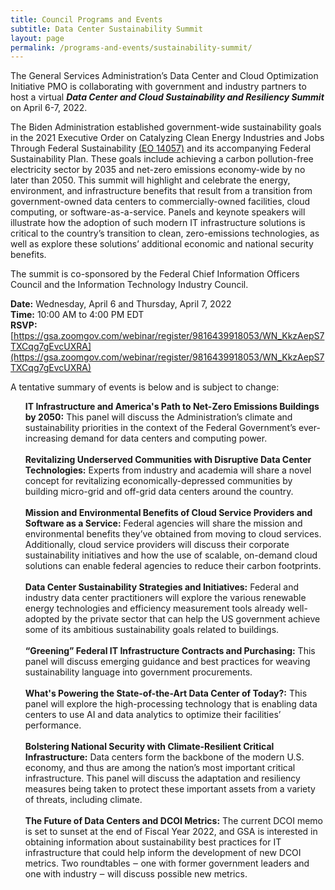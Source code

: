 ```yaml
---
title: Council Programs and Events
subtitle: Data Center Sustainability Summit
layout: page
permalink: /programs-and-events/sustainability-summit/
---
```


The General Services Administration’s Data Center and Cloud Optimization Initiative PMO is collaborating with government and industry partners to host a virtual ***Data Center and Cloud Sustainability and Resiliency Summit*** on April 6-7, 2022.

The Biden Administration established government-wide sustainability goals in the 2021 Executive Order on Catalyzing Clean Energy Industries and Jobs Through Federal Sustainability [(EO 14057)](https://www.whitehouse.gov/briefing-room/presidential-actions/2021/12/08/executive-order-on-catalyzing-clean-energy-industries-and-jobs-through-federal-sustainability/) and its accompanying Federal Sustainability Plan. These goals include achieving a carbon pollution-free electricity sector by 2035 and net-zero emissions economy-wide by no later than 2050. 
This summit will highlight and celebrate the energy, environment, and infrastructure benefits that result from a transition from government-owned data centers to commercially-owned facilities, cloud computing, or software-as-a-service. Panels and keynote speakers will illustrate how the adoption of such modern IT infrastructure solutions is critical to the country’s transition to clean, zero-emissions technologies, as well as explore these solutions’ additional economic and national security benefits.

The summit is co-sponsored by the Federal Chief Information Officers Council and the Information Technology Industry Council. 

**Date:** Wednesday, April 6 and Thursday, April 7, 2022  
**Time:** 10:00 AM to 4:00 PM EDT  
**RSVP:** [https://gsa.zoomgov.com/webinar/register/9816439918053/WN_KkzAepS7TXCqg7gEvcUXRA](https://gsa.zoomgov.com/webinar/register/9816439918053/WN_KkzAepS7TXCqg7gEvcUXRA)

A tentative summary of events is below and is subject to change:
<ul style="list-style-type:none; ">
    <li><strong>IT Infrastructure and America's Path to Net-Zero Emissions Buildings by 2050:</strong> This panel will discuss the Administration’s climate and sustainability priorities in the context of the Federal Government’s ever-increasing demand for data centers and computing power.<br/><br/></li>
    <li><strong>Revitalizing Underserved Communities with Disruptive Data Center Technologies:</strong> Experts from industry and academia will share a novel concept for revitalizing economically-depressed communities by building micro-grid and off-grid data centers around the country.<br/><br/></li>
    <li><strong>Mission and Environmental Benefits of Cloud Service Providers and Software as a Service:</strong> Federal agencies will share the mission and environmental benefits they’ve obtained from moving to cloud services. Additionally, cloud service providers will discuss their corporate sustainability initiatives and how the use of scalable, on-demand cloud solutions can enable federal agencies to reduce their carbon footprints.<br/><br/></li>
    <li><strong>Data Center Sustainability Strategies and Initiatives:</strong> Federal and industry data center practitioners will explore the various renewable energy technologies and efficiency measurement tools already well-adopted by the private sector that can help the US government achieve some of its ambitious sustainability goals related to buildings.<br/><br/></li>
    <li><strong>“Greening” Federal IT Infrastructure Contracts and Purchasing:</strong> This panel will discuss emerging guidance and best practices for weaving sustainability language into government procurements.<br/><br/></li>
    <li><strong>What's Powering the State-of-the-Art Data Center of Today?:</strong> This panel will explore the high-processing technology that is enabling data centers to use AI and data analytics to optimize their facilities’ performance.<br/><br/></li>
    <li><strong>Bolstering National Security with Climate-Resilient Critical Infrastructure:</strong> Data centers form the backbone of the modern U.S. economy, and thus are among the nation’s most important critical infrastructure. This panel will discuss the adaptation and resiliency measures being taken to protect these important assets from a variety of threats, including climate.<br/><br/></li>
    <li><strong>The Future of Data Centers and DCOI Metrics:</strong> The current DCOI memo is set to sunset at the end of Fiscal Year 2022, and GSA is interested in obtaining information about sustainability best practices for IT infrastructure that could help inform the development of new DCOI metrics. Two roundtables ‒ one with former government leaders and one with industry ‒ will discuss possible new metrics.</li>
</ul>
